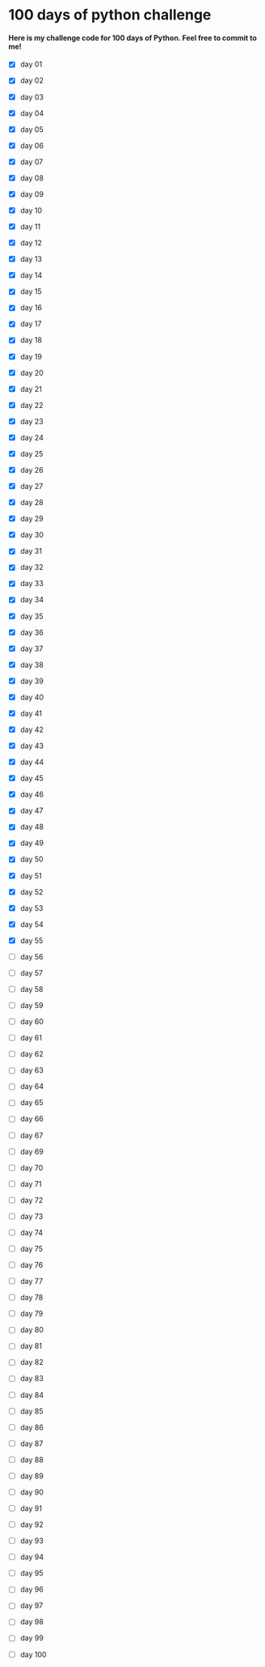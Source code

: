 # 100 days of python challenge
#### Here is my challenge code for 100 days of Python. Feel free to commit to me!
- [x] day 01  
- [x] day 02  
- [x] day 03  
- [x] day 04  
- [x] day 05  
- [x] day 06  
- [x] day 07   
- [x] day 08  
- [x] day 09  
- [x] day 10  
- [x] day 11  
- [x] day 12  
- [x] day 13  
- [x] day 14  
- [x] day 15  
- [x] day 16  
- [x] day 17  
- [x] day 18  
- [x] day 19  
- [x] day 20 
- [x] day 21 
- [x] day 22 
- [x] day 23 
- [x] day 24 
- [x] day 25 
- [x] day 26 
- [x] day 27 
- [x] day 28 
- [x] day 29 
- [x] day 30 
- [x] day 31 
- [x] day 32 
- [x] day 33 
- [x] day 34 
- [x] day 35 
- [x] day 36 
- [x] day 37 
- [x] day 38 
- [x] day 39 
- [x] day 40
- [x] day 41 
- [x] day 42 
- [x] day 43 
- [x] day 44 
- [x] day 45 
- [x] day 46 
- [x] day 47 
- [x] day 48 
- [x] day 49 
- [x] day 50
- [x] day 51
- [x] day 52
- [x] day 53
- [x] day 54
- [x] day 55
- [ ] day 56
- [ ] day 57
- [ ] day 58
- [ ] day 59
- [ ] day 60
- [ ] day 61
- [ ] day 62
- [ ] day 63
- [ ] day 64
- [ ] day 65
- [ ] day 66
- [ ] day 67
- [ ] day 69
- [ ] day 70
- [ ] day 71
- [ ] day 72
- [ ] day 73
- [ ] day 74
- [ ] day 75
- [ ] day 76
- [ ] day 77
- [ ] day 78
- [ ] day 79
- [ ] day 80
- [ ] day 81
- [ ] day 82
- [ ] day 83
- [ ] day 84
- [ ] day 85
- [ ] day 86
- [ ] day 87
- [ ] day 88
- [ ] day 89
- [ ] day 90
- [ ] day 91
- [ ] day 92
- [ ] day 93
- [ ] day 94
- [ ] day 95
- [ ] day 96
- [ ] day 97
- [ ] day 98
- [ ] day 99
- [ ] day 100


 

